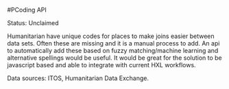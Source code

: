 #PCoding API

Status: Unclaimed

Humanitarian have unique codes for places to make joins easier between data sets.  Often these are missing and it is a manual process to add.  An api to automatically add these based on fuzzy matching/machine learning and alternative spellings would be useful.
It would be great for the solution to be javascript based and able to integrate with current HXL workflows.

Data sources: ITOS, Humanitarian Data Exchange.
